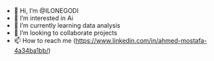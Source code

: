 - 👋 Hi, I’m @ILONEGODI
- 👀 I’m interested in Ai
- 🌱 I’m currently learning data analysis
- 💞️ I’m looking to collaborate projects
- 📫 How to reach me (https://www.linkedin.com/in/ahmed-mostafa-4a34ba1bb/)
